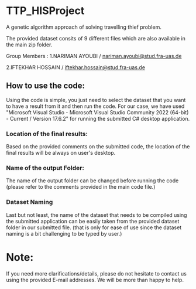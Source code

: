 # TTP_HISProject 
 A genetic algorithm approach of solving travelling thief problem.

 The provided dataset consits of 9 different files which are also available in the main zip folder.

 Group Members :
 1.NARIMAN AYOUBI / nariman.ayoubi@stud.fra-uas.de
 
 2.IFTEKHAR HOSSAIN / iftekhar.hossain@stud.fra-uas.de

 ## How to use the code:

 Using the code is simple, you just need to select the dataset that you want to have a result from it and then run the code.
 For our case, we have used "Microsoft Visual Studio - Microsoft Visual Studio Community 2022 (64-bit) - Current / Version 17.6.2" for running the submitted C# desktop application.
 ### Location of the final results:

 Based on the provided comments on the submitted code, the location of the final results will be always on user's desktop.
 ### Name of the output Folder:

 The name of the output folder can be changed before running the code (please refer to the comments provided in the main code file.)
 ### Dataset Naming
 Last but not least, the name of the dataset that needs to be compiled using the submitted application can be easily taken from the provided dataset folder in our submitted file. (that is only for ease of use since the dataset naming is a bit challenging to be typed by user.)

 # Note:
 If you need more clarifications/details, please do not hesitate to contact us using the provided E-mail addresses. We will be more than happy to help.